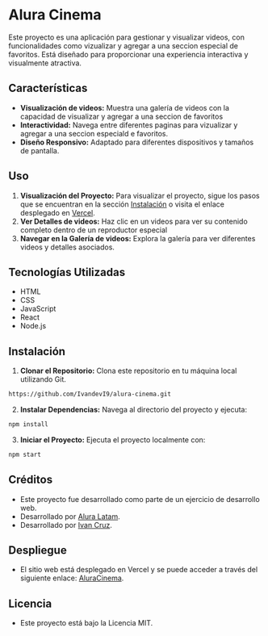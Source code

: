 # Alura Cinema

Este proyecto es una aplicación para gestionar y visualizar videos, con funcionalidades como vizualizar y agregar a una seccion especial de favoritos. Está diseñado para proporcionar una experiencia interactiva y visualmente atractiva.

## Características

- **Visualización de videos:** Muestra una galería de videos con la capacidad de visualizar y agregar a una seccion de favoritos
- **Interactividad:** Navega entre diferentes paginas para vizualizar y agregar a una seccion especiald e favoritos.
- **Diseño Responsivo:** Adaptado para diferentes dispositivos y tamaños de pantalla.

## Uso

1. **Visualización del Proyecto:** Para visualizar el proyecto, sigue los pasos que se encuentran en la sección [Instalación](#instalación) o visita el enlace desplegado en [Vercel](https://alura-cinema-gamma.vercel.app/).
3. **Ver Detalles de videos:** Haz clic en un videos para ver su contenido completo dentro de un reproductor especial
4. **Navegar en la Galería de videos:** Explora la galería para ver diferentes videos y detalles asociados.

## Tecnologías Utilizadas

- HTML
- CSS
- JavaScript
- React
- Node.js

## Instalación

1. **Clonar el Repositorio:** Clona este repositorio en tu máquina local utilizando Git.
```bash
https://github.com/IvandevI9/alura-cinema.git
```
2. **Instalar Dependencias:** Navega al directorio del proyecto y ejecuta:
```bash
npm install
```
3. **Iniciar el Proyecto:** Ejecuta el proyecto localmente con:
```bash
npm start
```

## Créditos
- Este proyecto fue desarrollado como parte de un ejercicio de desarrollo web.
- Desarrollado por [Alura Latam](https://www.linkedin.com/company/alura-latam/).
- Desarrollado por [Ivan Cruz](https://www.linkedin.com/in/ivan-cruz-1906mx/).

## Despliegue

- El sitio web está desplegado en Vercel y se puede acceder a través del siguiente enlace: [AluraCinema]( https://alura-cinema-gamma.vercel.app/ ).

## Licencia
- Este proyecto está bajo la Licencia MIT.

